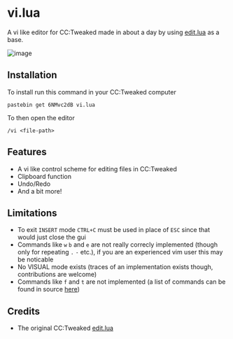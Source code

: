 # vi.lua
A vi like editor for CC:Tweaked made in about a day by using [edit.lua](https://github.com/cc-tweaked/CC-Tweaked/blob/mc-1.20.x/projects/core/src/main/resources/data/computercraft/lua/rom/programs/edit.lua) as a base.

![image](https://github.com/Walcriz/cctweaked-vi/assets/68862100/72346e68-04a1-4922-8b2a-12ff9544a9bb)

## Installation
To install run this command in your CC:Tweaked computer
```
pastebin get 6NMvc2dB vi.lua
```

To then open the editor
```
/vi <file-path>
```

## Features
- A vi like control scheme for editing files in CC:Tweaked
- Clipboard function
- Undo/Redo
- And a bit more!

## Limitations
- To exit `INSERT` mode `CTRL+C` must be used in place of `ESC` since that would just close the gui
- Commands like `w` `b` and `e` are not really correcly implemented (though only for repeating `.` `-` etc.), if you are an experienced vim user this may be noticable
- No VISUAL mode exists (traces of an implementation exists though, contributions are welcome)
- Commands like `f` and `t` are not implemented (a list of commands can be found in source [here](https://github.com/Walcriz/cctweaked-vi/blob/e2baf9316d827d23e6bb87e09a60818d0df6120a/vi.lua#L994))

## Credits
- The original CC:Tweaked [edit.lua](https://github.com/cc-tweaked/CC-Tweaked/blob/mc-1.20.x/projects/core/src/main/resources/data/computercraft/lua/rom/programs/edit.lua)
